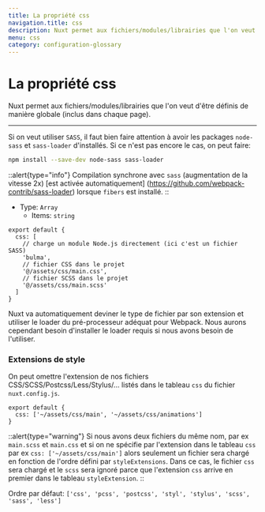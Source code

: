 ```yaml
---
title: La propriété css
navigation.title: css
description: Nuxt permet aux fichiers/modules/librairies que l'on veut d'être définis de manière globale (inclus dans chaque page).
menu: css
category: configuration-glossary
---
```

# La propriété css

Nuxt permet aux fichiers/modules/librairies que l'on veut d'être définis de manière globale (inclus dans chaque page).

---

Si on veut utiliser `SASS`, il faut bien faire attention à avoir les packages `node-sass` et `sass-loader` d'installés. Si ce n'est pas encore le cas, on peut faire:

```sh
npm install --save-dev node-sass sass-loader
```

::alert{type="info"}
Compilation synchrone avec `sass` (augmentation de la vitesse 2x) [est activée automatiquement] (https://github.com/webpack-contrib/sass-loader) lorsque `fibers` est installé.
::

- Type: `Array`
  - Items: `string`

```js{}[nuxt.config.js]
export default {
  css: [
    // charge un module Node.js directement (ici c'est un fichier SASS)
    'bulma',
    // fichier CSS dans le projet
    '@/assets/css/main.css',
    // fichier SCSS dans le projet
    '@/assets/css/main.scss'
  ]
}
```

Nuxt va automatiquement deviner le type de fichier par son extension et utiliser le loader du pré-processeur adéquat pour Webpack. Nous aurons cependant besoin d'installer le loader requis si nous avons besoin de l'utiliser.

### Extensions de style

On peut omettre l'extension de nos fichiers CSS/SCSS/Postcss/Less/Stylus/... listés dans le tableau `css` du fichier `nuxt.config.js`.

```js{}[nuxt.config.js]
export default {
  css: ['~/assets/css/main', '~/assets/css/animations']
}
```

::alert{type="warning"}
Si nous avons deux fichiers du même nom, par ex `main.scss` et `main.css` et si on ne spécifie par l'extension dans le tableau `css` par ex `css: ['~/assets/css/main']` alors seulement un fichier sera chargé en fonction de l'ordre défini par `styleExtensions`. Dans ce cas, le fichier `css` sera chargé et le `scss` sera ignoré parce que l'extension `css` arrive en premier dans le tableau `styleExtension`.
::

Ordre par défaut: `['css', 'pcss', 'postcss', 'styl', 'stylus', 'scss', 'sass', 'less']`

